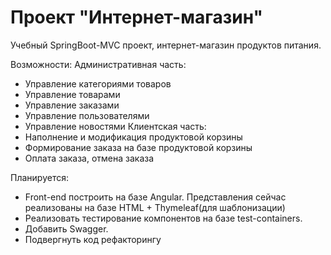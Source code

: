 # Проект "Интернет-магазин"

Учебный SpringBoot-MVC проект, интернет-магазин продуктов питания. 

Возможности:
Административная часть:
- Управление категориями товаров
- Управление товарами
- Управление заказами
- Управление пользователями
- Управление новостями
Клиентская часть:
- Наполнение и модификация продуктовой корзины
- Формирование заказа на базе продуктовой корзины
- Оплата заказа, отмена заказа 

Планируется: 
- Front-end построить на базе Angular. Представления сейчас реализованы на базе HTML + Thymeleaf(для шаблонизации)
- Реализовать тестирование компонентов на базе test-containers.
- Добавить Swagger.
- Подвергнуть код рефакторингу

